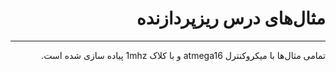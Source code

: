 # <div dir="rtl">مثال‌های درس ریزپردازنده</div>
---
<p dir='rtl'>تمامی مثال‌ها با میکروکنترل atmega16 و با کلاک 1mhz پیاده سازی شده است.</p>